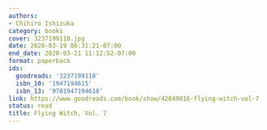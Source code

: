 ```yaml
---
authors:
- Chihiro Ishizuka
category: books
cover: 3237199118.jpg
date: 2020-03-19 06:31:21-07:00
end_date: 2020-03-21 11:12:52-07:00
format: paperback
ids:
  goodreads: '3237199118'
  isbn_10: '1947194615'
  isbn_13: '9781947194618'
link: https://www.goodreads.com/book/show/42049816-flying-witch-vol-7
status: read
title: Flying Witch, Vol. 7
---
```

